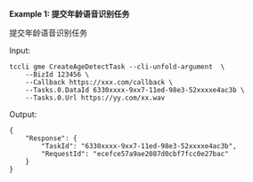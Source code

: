 **Example 1: 提交年龄语音识别任务**

提交年龄语音识别任务

Input: 

```
tccli gme CreateAgeDetectTask --cli-unfold-argument  \
    --BizId 123456 \
    --Callback https://xxx.com/callback \
    --Tasks.0.DataId 6330xxxx-9xx7-11ed-98e3-52xxxxe4ac3b \
    --Tasks.0.Url https://yy.com/xx.wav
```

Output: 
```
{
    "Response": {
        "TaskId": "6330xxxx-9xx7-11ed-98e3-52xxxxe4ac3b",
        "RequestId": "ecefce57a9ae2087d0cbf7fcc0e27bac"
    }
}
```

